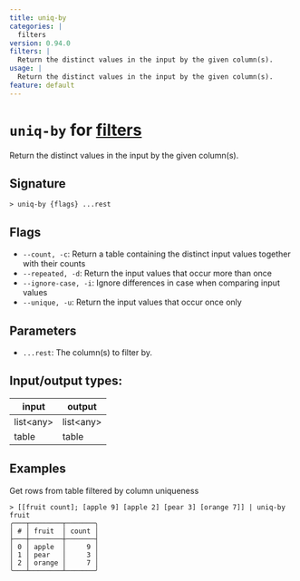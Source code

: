 ```yaml
---
title: uniq-by
categories: |
  filters
version: 0.94.0
filters: |
  Return the distinct values in the input by the given column(s).
usage: |
  Return the distinct values in the input by the given column(s).
feature: default
---
```

<!-- This file is automatically generated. Please edit the command in https://github.com/nushell/nushell instead. -->

# `uniq-by` for [filters](/commands/categories/filters.md)

<div class='command-title'>Return the distinct values in the input by the given column(s).</div>

## Signature

```> uniq-by {flags} ...rest```

## Flags

 -  `--count, -c`: Return a table containing the distinct input values together with their counts
 -  `--repeated, -d`: Return the input values that occur more than once
 -  `--ignore-case, -i`: Ignore differences in case when comparing input values
 -  `--unique, -u`: Return the input values that occur once only

## Parameters

 -  `...rest`: The column(s) to filter by.


## Input/output types:

| input     | output    |
| --------- | --------- |
| list\<any\> | list\<any\> |
| table     | table     |
## Examples

Get rows from table filtered by column uniqueness
```nu
> [[fruit count]; [apple 9] [apple 2] [pear 3] [orange 7]] | uniq-by fruit
╭───┬────────┬───────╮
│ # │ fruit  │ count │
├───┼────────┼───────┤
│ 0 │ apple  │     9 │
│ 1 │ pear   │     3 │
│ 2 │ orange │     7 │
╰───┴────────┴───────╯

```
